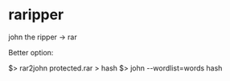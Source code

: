 # raripper
john the ripper -> rar


Better option:

$> rar2john protected.rar > hash
$> john --wordlist=words hash
